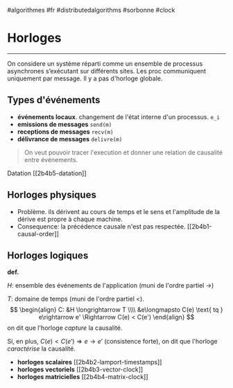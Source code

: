 #algorithmes #fr #distributedalgorithms #sorbonne #clock
# Horloges
---
On considere un système réparti comme un ensemble de processus asynchrones s’exécutant sur différents sites. Les proc communiquent uniquement par message. Il y a pas d'horloge globale.

## Types d'événements
+ **événements locaux**. changement de l'état interne d'un processus.
	`e_i`
+ **emissions de messages**
	`send(m)`
+ **receptions de messages**
	`recv(m)`
+ **délivrance de messages**
	`delivre(m)`

> On veut pouvoir tracer l'execution et donner une relation de causalité entre événements.

Datation [[2b4b5-datation]]
## Horloges physiques
+ Problème. ils dérivent au cours de temps et le sens et l'amplitude de la dérive est propre à chaque machine.
+ Consequence: la précédence causale n'est pas respectée. [[2b4b1-causal-order]]

## Horloges logiques
 **def.**
 
$H$: ensemble des événements de l'application (muni de l'ordre partiel $\rightarrow$)

$T$: domaine de temps (muni de l'ordre partiel $<$).
$$
\begin{align}
C: &H \longrightarrow T \\\\
&e\longmapsto C(e) \text{ tq } e\rightarrow e' \Rightarrow C(e) < C(e')
\end{align}
$$
on dit que l'horloge _capture_ la causalité.

Si, en plus, $C(e) < C(e') \Rightarrow e \rightarrow e'$ (consistence forte), on dit que l'horloge _caractérise_ la causalité.


+ **horloges scalaires** [[2b4b2-lamport-timestamps]]
+ **horloges vectoriels** [[2b4b3-vector-clock]]
+ **horloges matricielles** [[2b4b4-matrix-clock]]

